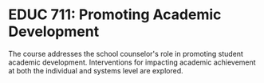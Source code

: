 # EDUC 711: Promoting Academic Development

The course addresses the school counselor's role in promoting student academic development. Interventions for impacting academic achievement at both the individual and systems level are explored.